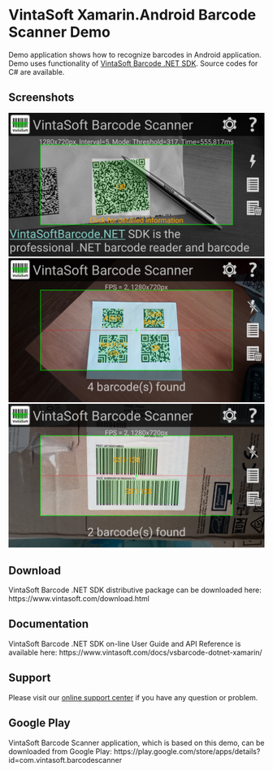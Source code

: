 <h1>VintaSoft Xamarin.Android Barcode Scanner Demo</h1>

Demo application shows how to recognize barcodes in Android application. Demo uses functionality of <a href="https://www.vintasoft.com/vsbarcode-dotnet-index.html">VintaSoft Barcode .NET SDK</a>. Source codes for C# are available.

<h2>Screenshots</h2>
<img src="screenshot-recognize_QR_barcodes.png" alt="Recognize QR barcodes VintaSoft Xamarin.Android Barcode Scanner Demo">

<img src="screenshot-recognize_2D_barcodes.png" alt="Recognize 2D barcodes using VintaSoft Xamarin.Android Barcode Scanner Demo">

<img src="screenshot-recognize_GS1_barcodes.png" alt="Recognize GS1 barcodes using VintaSoft Xamarin.Android Barcode Scanner Demo">


<h2>Download</h2>
VintaSoft Barcode .NET SDK distributive package can be downloaded here: https://www.vintasoft.com/download.html


<h2>Documentation</h2>
VintaSoft Barcode .NET SDK on-line User Guide and API Reference is available here: https://www.vintasoft.com/docs/vsbarcode-dotnet-xamarin/


<h2>Support</h2>
Please visit our <a href="https://www.vintasoft.com/support/">online support center</a> if you have any question or problem.


<h2>Google Play</h2>
VintaSoft Barcode Scanner application, which is based on this demo, can be downloaded from Google Play: https://play.google.com/store/apps/details?id=com.vintasoft.barcodescanner
